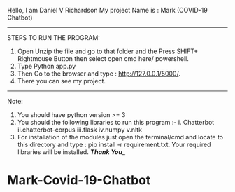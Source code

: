 Hello, I am Daniel V Richardson 
My project Name is : Mark (COVID-19 Chatbot)
____________________________________________________________________________

STEPS TO RUN THE PROGRAM:
1) Open Unzip the file and go to that folder and the Press SHIFT+              Rightmouse Button then select open cmd here/ powershell.
2) Type Python app.py
3) Then Go to the browser and type : http://127.0.0.1/5000/.
4) There you can see my project.
____________________________________________________________________________

Note:
1) You should have python version >= 3
2) You should the following libraries to run this program :-
            i. Chatterbot
            ii.chatterbot-corpus
            iii.flask
            iv.numpy
            v.nltk
3) For installation of the modules just open the terminal/cmd and locate to this directory and type : pip install -r requirement.txt. Your required libraries will be installed.
_________________________________Thank You__________________________________

# Mark-Covid-19-Chatbot

